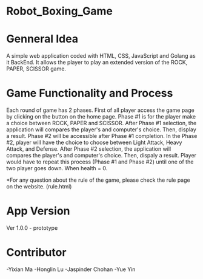# Robot_Boxing_Game
# Genneral Idea
A simple web application coded with HTML, CSS, JavaScript and Golang as it BackEnd.
It allows the player to play an extended version of the ROCK, PAPER, SCISSOR game.

# Game Functionality and Process
Each round of game has 2 phases. 
First of all player access the game page by clicking on the button on the home page.
Phase #1 is for the player make a choice between ROCK, PAPER and SCISSOR.
After Phase #1 selection, the application will compares the player's and computer's choice. Then, display a result.
Phase #2 will be accessible after Phase #1 completion. In the Phase #2, player will have the choice to choose between Light Attack, Heavy Attack, and Defense.
After Phase #2 selection, the application will compares the player's and computer's choice. Then, dispaly a result.
Player would have to repeat this process (Phase #1 and Phase #2) until one of the two player goes down. When health = 0.

*For any question about the rule of the game, please check the rule page on the website. (rule.html)

# App Version
Ver 1.0.0 - prototype

# Contributor
-Yixian Ma
-Honglin Lu
-Jaspinder Chohan
-Yue Yin
